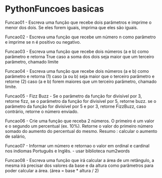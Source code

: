 # PythonFuncoes basicas

Funcao01 - Escreva uma função que recebe dois parâmetros e imprime o menor
dos dois. Se eles forem iguais, imprima que eles são iguais.

Funcao02 - Escreva uma função que recebe um número n como parâmetro e imprime
se n é positivo ou negativo.

Funcao03 - Escreva uma função que recebe dois números (a e b) como
parâmetro e retorna True caso a soma dos dois seja maior que um
terceiro parâmetro, chamado limite

Funcao04 - Escreva uma função que recebe dois números (a e b) como parâmetro
e retorna (1) caso (a ou b) seja maior que o terceiro parâmetro 
e retorne (2) caso (a e b) forem maiores que um terceiro
parâmetro, chamado limite.

Funcao05 - Fizz Buzz - Se o parâmetro da função for divisível por 3, retorne fizz, se o
parâmetro da função for divisível por 5, retorne buzz. se o parâmetro da
função for divisível por 5 e por 3, retorne FizzBuzz, caso contrário, retorne
o número enviado.

Funcao06 - Crie uma função que receba 2 números. O primeiro é um valor e o 
segundo um percentual (ex. 10%). Retorne o valor do primeiro número 
somado do aumento do percentual do mesmo.
Resumo : calcular o aumento de salário,

Funcao07 - Informar um número e retornao o valor em ordinal e cardinal
nos indiomas Português e Inglês. - usar biblioteca num2words

Funcao08 - Escreva uma função que irá calcular a área de um retângulo,
a mesma irá precisar dos valores da base e da altura como
parâmetros para poder calcular a área.
(área = base * altura / 2)
